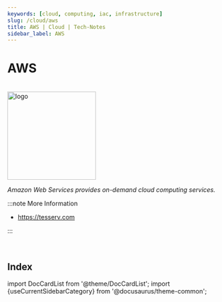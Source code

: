 ```yaml
---
keywords: [cloud, computing, iac, infrastructure]
slug: /cloud/aws
title: AWS | Cloud | Tech-Notes
sidebar_label: AWS
---
```


# AWS

<br/>

<div style={{textAlign: 'center'}}>

<img width="200" height="200" alt="logo" src="/img/cloud/aws.png"/>

_Amazon Web Services provides on-demand cloud computing services._

</div>

:::note More Information

- https://tesserv.com

:::

<br/>

## Index

import DocCardList from '@theme/DocCardList';
import {useCurrentSidebarCategory} from '@docusaurus/theme-common';

<DocCardList items={useCurrentSidebarCategory().items}/>
